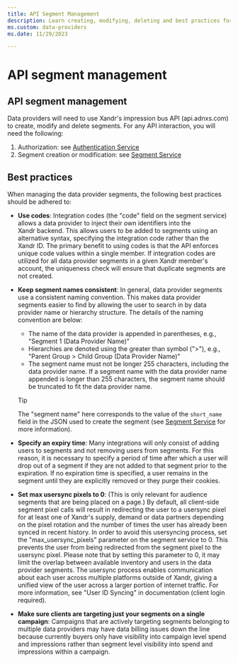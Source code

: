 ```yaml
---
title: API Segment Management
description: Learn creating, modifying, deleting and best practices for managing data provider segments. 
ms.custom: data-providers
ms.date: 11/29/2023

---
```



# API segment management

## API segment management

Data providers will need to use Xandr's
impression bus API (api.adnxs.com) to create,
modify and delete segments. For any API interaction, you will need the
following:

1. Authorization: see [Authentication Service](../digital-platform-api/authentication-service.md)
1. Segment creation or modification: see [Segment Service](../digital-platform-api/segment-service.md)

## Best practices

When managing the data provider segments, the following best practices
should be adhered to:

- **Use codes**: Integration codes (the "code" field on the segment
  service) allows a data provider to inject their own identifiers into
  the Xandr backend. This allows users to be
  added to segments using an alternative syntax, specifying the
  integration code rather than the Xandr ID. The
  primary benefit to using codes is that the API enforces unique code
  values within a single member. If integration codes are utilized for
  all data provider segments in a given
  Xandr member's account, the uniqueness check
  will ensure that duplicate segments are not created.
- **Keep segment names consistent**: In general, data provider segments
  use a consistent naming convention. This makes data provider segments
  easier to find by allowing the user to search in
   by data provider name or hierarchy structure.
  The details of the naming convention are below:
  - The name of the data provider is appended in parentheses, e.g.,
    "Segment 1 (Data Provider Name)"
  - Hierarchies are denoted using the greater than symbol ("\>"), e.g.,
    "Parent Group \> Child Group (Data Provider Name)"
  - The segment name must not be longer 255 characters, including the
    data provider name. If a segment name with the data provider name
    appended is longer than 255 characters, the segment name should be
    truncated to fit the data provider name.

  > [!TIP]
  > The "segment name" here corresponds to the value of the `short_name` field in the JSON used to create the segment (see [Segment Service](../digital-platform-api/segment-service.md) for more information).

- **Specify an expiry time**: Many integrations will only consist of
  adding users to segments and not removing users from segments. For
  this reason, it is necessary to specify a period of time after which a
  user will drop out of a segment if they are not added to that segment
  prior to the expiration. If no expiration time is specified, a user
  remains in the segment until they are explicitly removed or they purge
  their cookies.
- **Set max usersync pixels to 0**: (This is only relevant for audience
  segments that are being placed on a page.) By default, all client-side
  segment pixel calls will result in redirecting the user to a usersync
  pixel for at least one of Xandr's supply,
  demand or data partners depending on the pixel rotation and the number
  of times the user has already been synced in recent history. In order
  to avoid this usersyncing process, set the "max_usersync_pixels"
  parameter on the segment service to 0. This prevents the user from
  being redirected from the segment pixel to the usersync pixel. Please
  note that by setting this parameter to 0, it may limit the overlap
  between available inventory and users in the data provider segments.
  The usersync process enables communication about each user across
  multiple platforms outside of Xandr, giving a
  unified view of the user across a larger portion of internet traffic.
  For more information, see "User ID Syncing" in
   documentation (client login required).
- **Make sure clients are targeting just your segments on a single
  campaign**: Campaigns that are actively targeting segments belonging
  to multiple data providers may have data billing issues down the line
  because currently buyers only have visibility into campaign level
  spend and impressions rather than segment level visibility into spend
  and impressions within a campaign.






